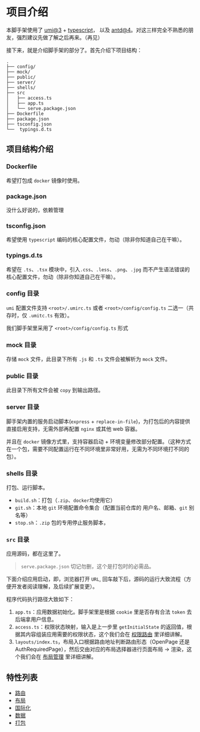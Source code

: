 # 项目介绍

本脚手架使用了 [umi@3](https://umijs.org) + [typescript](http://www.typescriptlang.org)， 以及 [antd@4](https://ant.design)。对这三样完全不熟悉的朋友，强烈建议先做了解之后再来。（再见）

接下来，就是介绍脚手架的部分了。首先介绍下项目结构：

    .
    ├── config/
    ├── mock/
    ├── public/
    ├── server/
    ├── shells/
    ├── src
    │   ├── access.ts
    │   ├── app.ts
    │   └── serve.package.json
    ├── Dockerfile
    ├── package.json
    ├── tsconfig.json
    └──  typings.d.ts

## 项目结构介绍

### Dockerfile

希望打包成 `docker` 镜像时使用。

### package.json

没什么好说的，依赖管理

### tsconfig.json

希望使用 `typescript` 编码的核心配置文件，勿动（除非你知道自己在干嘛）。

### typings.d.ts

希望在 `.ts`、`.tsx` 模块中，引入`.css`、`.less`、`.png`、`.jpg` 而不产生语法错误的核心配置文件，勿动（除非你知道自己在干嘛）。

### config 目录

`umi` 配置文件支持 `<root>/.umirc.ts` 或者 `<root>/config/config.ts` 二选一（共存时，仅 `.umitc.ts` 有效）。

我们脚手架里采用了 `<root>/config/config.ts` 形式

### mock 目录

存储 `mock` 文件，此目录下所有 `.js` 和 `.ts` 文件会被解析为 `mock` 文件。

### public 目录

此目录下所有文件会被 `copy` 到输出路径。

### server 目录

脚手架内置的服务启动脚本(`express` + `replace-in-file`)，为打包后的内容提供直接启用支持，无需外部再配置 `nginx` 或其他 web 容器。

并且在 `docker` 镜像方式里，支持容器启动 + 环境变量修改部分配置。（这种方式在一个包，需要不同配置运行在不同环境里非常好用，无需为不同环境打不同的包）。

### shells 目录

打包、运行脚本。

- `build.sh`：打包（`.zip`、`docker`均使用它）
- `git.sh`：本地 `git` 环境配置命令集合（配置当前仓库的 用户名、邮箱、`git` 别名等）
- `stop.sh`：`.zip` 包的专用停止服务脚本，

### `src` 目录

应用源码，都在这里了。

> `serve.package.json` 切记勿删，这个是打包时的必需品。

下面介绍应用启动，即，浏览器打开 `URL`, 回车敲下后，源码的运行大致流程（方便开发者阅读理解，及后续扩展变更）。

程序代码执行路径大致如下：

1. `app.ts`：应用数据初始化。脚手架里是根据 `cookie` 里是否存有合法 `token` 去后端拿用户信息。
2. `access.ts`：权限状态映射，输入是上一步里 `getInitialState` 的返回值，根据其内容组装应用需要的权限状态，这个我们会在 [权限路由](/guide/route.html) 里详细讲解。
3. `layouts/index.ts`，布局入口根据路由地址判断路由形态（OpenPage 还是 AuthRequiredPage），然后交由对应的布局选择器进行页面布局 -> 渲染，这个我们会在 [布局管理](/guide/layout.html) 里详细讲解。

## 特性列表

- [路由](/guide/route.html)
- [布局](/guide/layout.html)
- [国际化](/guide/locale.html)
- [数据](/guide/data.html)
- [打包](/guide/packaging.html)

